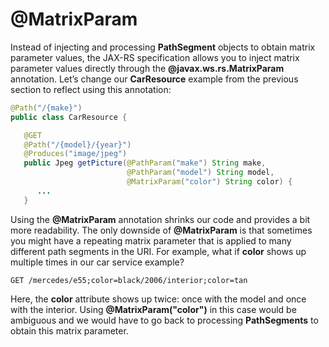 # @MatrixParam


Instead of injecting and processing **PathSegment** objects to obtain matrix parameter values, the JAX-RS specification allows you to inject matrix parameter values directly through the **@javax.ws.rs.MatrixParam** annotation. Let’s change our **CarResource** example from the previous section to reflect using this annotation:


```Java
@Path("/{make}")
public class CarResource {

   @GET
   @Path("/{model}/{year}")
   @Produces("image/jpeg")
   public Jpeg getPicture(@PathParam("make") String make,
                          @PathParam("model") String model,
                          @MatrixParam("color") String color) {
      ...
   }
```


Using the **@MatrixParam** annotation shrinks our code and provides a bit more readability. The only downside of **@MatrixParam** is that sometimes you might have a repeating matrix parameter that is applied to many different path segments in the URI. For example, what if **color** shows up multiple times in our car service example?


```
GET /mercedes/e55;color=black/2006/interior;color=tan
```


Here, the **color** attribute shows up twice: once with the model and once with the interior. Using **@MatrixParam("color")** in this case would be ambiguous and we would have to go back to processing **PathSegments** to obtain this matrix parameter.


